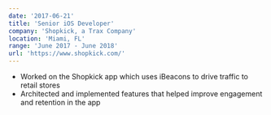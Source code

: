 ```yaml
---
date: '2017-06-21'
title: 'Senior iOS Developer'
company: 'Shopkick, a Trax Company'
location: 'Miami, FL'
range: 'June 2017 - June 2018'
url: 'https://www.shopkick.com/'
---
```


- Worked on the Shopkick app which uses iBeacons to drive traffic to retail stores
- Architected and implemented features that helped improve engagement and retention in the app
